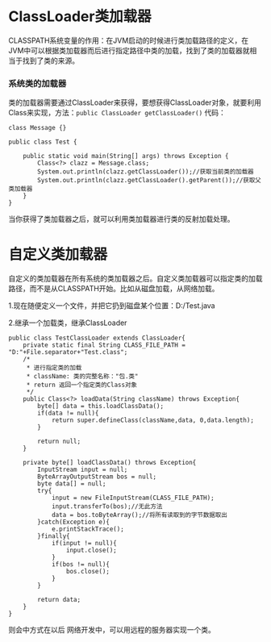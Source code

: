 # ClassLoader类加载器
CLASSPATH系统变量的作用：在JVM启动的时候进行类加载路径的定义，在JVM中可以根据类加载器而后进行指定路径中类的加载，找到了类的加载器就相当于找到了类的来源。

### 系统类的加载器
类的加载器需要通过ClassLoader来获得，要想获得ClassLoader对象，就要利用Class来实现，方法：`public ClassLoader getClassLoader()`
代码：

```
class Message {}

public class Test {
	
	public static void main(String[] args) throws Exception {
		Class<?> clazz = Message.class;
		System.out.println(clazz.getClassLoader());//获取当前类的加载器
		System.out.println(clazz.getClassLoader().getParent());//获取父类加载器
	}
}
```
当你获得了类加载器之后，就可以利用类加载器进行类的反射加载处理。

# 自定义类加载器
自定义的类加载器在所有系统的类加载器之后。自定义类加载器可以指定类的加载路径，而不是从CLASSPATH开始。比如从磁盘加载，从网络加载。

1.现在随便定义一个文件，并把它扔到磁盘某个位置：D:/Test.java

2.继承一个加载类，继承ClassLoader


```
public class TestClassLoader extends ClassLoader{
	private static final String CLASS_FILE_PATH = "D:"+File.separator+"Test.class";
	/*
	 * 进行指定类的加载
	 * className: 类的完整名称："包.类"
	 * return 返回一个指定类的Class对象
	 */
	public Class<?> loadData(String className) throws Exception{
		byte[] data = this.loadClassData();
		if(data != null){
			return super.defineClass(className,data, 0,data.length);
		}
		
		return null;
	}
	
	private byte[] loadClassData() throws Exception{
		InputStream input = null;
		ByteArrayOutputStream bos = null;
		byte data[] = null;
		try{
			input = new FileInputStream(CLASS_FILE_PATH);
			input.transferTo(bos);//无此方法
			data = bos.toByteArray();//将所有读取到的字节数据取出
		}catch(Exception e){
			e.printStackTrace();
		}finally{
			if(input != null){
				input.close();
			}
			if(bos != null){
				bos.close();
			}
		}
		
		return data;
	}
}
```
则会中方式在以后 网络开发中，可以用远程的服务器实现一个类。
